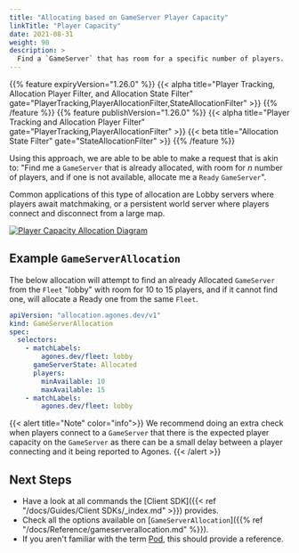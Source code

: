 ```yaml
---
title: "Allocating based on GameServer Player Capacity"
linkTitle: "Player Capacity"
date: 2021-08-31
weight: 90
description: >
  Find a `GameServer` that has room for a specific number of players.
---
```


{{% feature expiryVersion="1.26.0" %}}
{{< alpha
title="Player Tracking, Allocation Player Filter, and Allocation State Filter"
gate="PlayerTracking,PlayerAllocationFilter,StateAllocationFilter" >}}
{{% /feature %}}
{{% feature publishVersion="1.26.0" %}}
{{< alpha
title="Player Tracking and Allocation Player Filter"
gate="PlayerTracking,PlayerAllocationFilter" >}}
{{< beta title="Allocation State Filter" gate="StateAllocationFilter" >}}
{{% /feature %}}

Using this approach, we are able to be able to make a request that is akin to: "Find me a `GameServer` that is already
allocated, with room for _n_ number of players, and if one is not available, allocate me a `Ready` `GameServer`".

Common applications of this type of allocation are Lobby servers where players await matchmaking, or a 
persistent world server where players connect and disconnect from a large map.

<a href="../../../diagrams/allocation-player-capacity.puml.png" target="_blank">
<img src="../../../diagrams/allocation-player-capacity.puml.png" alt="Player Capacity Allocation Diagram" />
</a>

## Example `GameServerAllocation`

The below allocation will attempt to find an already Allocated `GameServer` from the `Fleet` "lobby" with room for 10 
to 15 players, and if it cannot find one, will allocate a Ready one from the same `Fleet`. 

```yaml
apiVersion: "allocation.agones.dev/v1"
kind: GameServerAllocation
spec:
  selectors:
    - matchLabels:
        agones.dev/fleet: lobby
      gameServerState: Allocated
      players:
        minAvailable: 10
        maxAvailable: 15
    - matchLabels:
        agones.dev/fleet: lobby
```

{{< alert title="Note" color="info">}}
We recommend doing an extra check when players connect to a `GameServer` that there is the expected player capacity
on the `GameServer` as there can be a small delay between a player connecting and it being reported
to Agones.
{{< /alert >}}

## Next Steps

- Have a look at all commands the [Client SDK]({{< ref "/docs/Guides/Client SDKs/_index.md" >}}) provides.
- Check all the options available on [`GameServerAllocation`]({{% ref "/docs/Reference/gameserverallocation.md" %}}).
- If you aren't familiar with the term [Pod](https://kubernetes.io/docs/concepts/workloads/pods/pod/), this should
  provide a reference.
